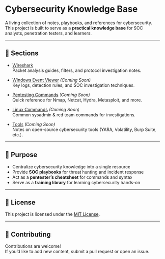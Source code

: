 # Cybersecurity Knowledge Base

A living collection of notes, playbooks, and references for cybersecurity.  
This project is built to serve as a **practical knowledge base** for SOC analysts, penetration testers, and learners.

---

## 📂 Sections

- [Wireshark](Wireshark/README.md)  
  Packet analysis guides, filters, and protocol investigation notes.

- [Windows Event Viewer](Windows_Event_Viewer/README.md) *(Coming Soon)*  
  Key logs, detection rules, and SOC investigation techniques.

- [Pentesting Commands](Pentesting_Commands/README.md) *(Coming Soon)*  
  Quick reference for Nmap, Netcat, Hydra, Metasploit, and more.

- [Linux Commands](Linux_Commands/README.md) *(Coming Soon)*  
  Common sysadmin & red team commands for investigations.

- [Tools](Tools/README.md) *(Coming Soon)*  
  Notes on open-source cybersecurity tools (YARA, Volatility, Burp Suite, etc.).

---

## 🚀 Purpose
- Centralize cybersecurity knowledge into a single resource  
- Provide **SOC playbooks** for threat hunting and incident response  
- Act as a **pentester’s cheatsheet** for commands and syntax  
- Serve as a **training library** for learning cybersecurity hands-on  

---

## 📜 License
This project is licensed under the [MIT License](LICENSE).

---

## 🤝 Contributing
Contributions are welcome!  
If you’d like to add new content, submit a pull request or open an issue.

